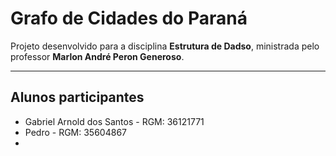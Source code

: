 # Grafo de Cidades do Paraná

Projeto desenvolvido para a disciplina **Estrutura de Dadso**, ministrada pelo professor **Marlon André Peron Generoso**.

---

## Alunos participantes

- Gabriel Arnold dos Santos - RGM: 36121771
- Pedro - RGM: 35604867
- 
